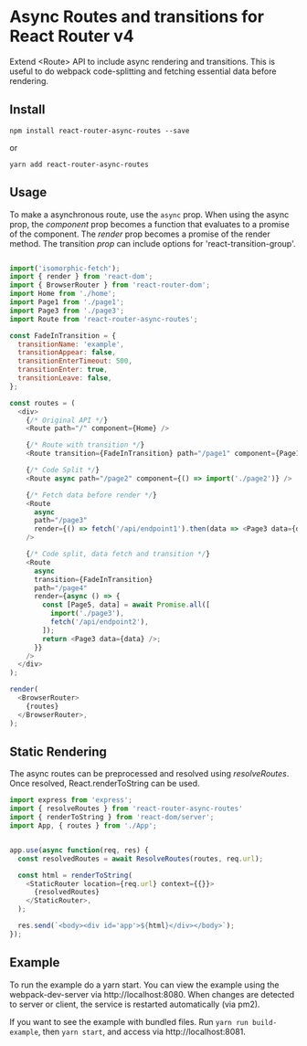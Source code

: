 # Async Routes and transitions for React Router v4

Extend \<Route> API to include async rendering and transitions. This is useful to do webpack code-splitting and fetching essential data before rendering.

## Install

`npm install react-router-async-routes --save`

or

`yarn add react-router-async-routes`

## Usage

To make a asynchronous route, use the `async` prop. When using the async prop, the *component* prop becomes a function that evaluates to a promise of the component. The *render* prop becomes a promise of the render method. The transition *prop* can include options for 'react-transition-group'.
```js

import('isomorphic-fetch');
import { render } from 'react-dom';
import { BrowserRouter } from 'react-router-dom';
import Home from './home';
import Page1 from './page1';
import Page3 from './page3';
import Route from 'react-router-async-routes';

const FadeInTransition = {
  transitionName: 'example',
  transitionAppear: false,
  transitionEnterTimeout: 500,
  transitionEnter: true,
  transitionLeave: false,
};

const routes = (
  <div>
    {/* Original API */}
    <Route path="/" component={Home} />

    {/* Route with transition */}
    <Route transition={FadeInTransition} path="/page1" component={Page1} />

    {/* Code Split */}
    <Route async path="/page2" component={() => import('./page2')} />

    {/* Fetch data before render */}
    <Route
      async
      path="/page3"
      render={() => fetch('/api/endpoint1').then(data => <Page3 data={data} />)}
    />

    {/* Code split, data fetch and transition */}
    <Route
      async
      transition={FadeInTransition}
      path="/page4"
      render={async () => {
        const [Page5, data] = await Promise.all([
          import('./page3'),
          fetch('/api/endpoint2'),
        ]);
        return <Page3 data={data} />;
      }}
    />
  </div>
);

render(
  <BrowserRouter>
    {routes}
  </BrowserRouter>,
);

```

## Static Rendering

The async routes can be preprocessed and resolved using *resolveRoutes*. Once resolved, React.renderToString can be used.

```js
import express from 'express';
import { resolveRoutes } from 'react-router-async-routes'
import { renderToString } from 'react-dom/server';
import App, { routes } from './App';


app.use(async function(req, res) {
  const resolvedRoutes = await ResolveRoutes(routes, req.url);

  const html = renderToString(
    <StaticRouter location={req.url} context={{}}>
      {resolvedRoutes}
    </StaticRouter>,
  );

  res.send(`<body><div id='app'>${html}</div></body>`);
});
```

## Example

To run the example do a yarn start. You can view the example using the webpack-dev-server via http://localhost:8080. When changes are detected to server or client, the service is restarted automatically (via pm2).

If you want to see the example with bundled files. Run `yarn run build-example`, then `yarn start`, and access via http://localhost:8081.
